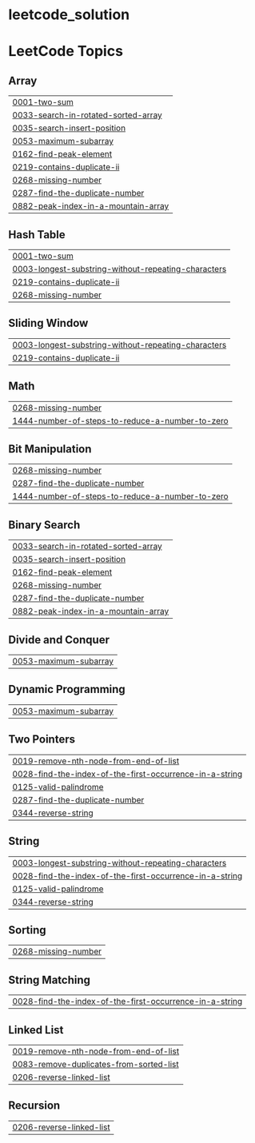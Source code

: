 # leetcode_solution

<!---LeetCode Topics Start-->
# LeetCode Topics
## Array
|  |
| ------- |
| [0001-two-sum](https://github.com/chandansharma65914/leetcode_solution/tree/master/0001-two-sum) |
| [0033-search-in-rotated-sorted-array](https://github.com/chandansharma65914/leetcode_solution/tree/master/0033-search-in-rotated-sorted-array) |
| [0035-search-insert-position](https://github.com/chandansharma65914/leetcode_solution/tree/master/0035-search-insert-position) |
| [0053-maximum-subarray](https://github.com/chandansharma65914/leetcode_solution/tree/master/0053-maximum-subarray) |
| [0162-find-peak-element](https://github.com/chandansharma65914/leetcode_solution/tree/master/0162-find-peak-element) |
| [0219-contains-duplicate-ii](https://github.com/chandansharma65914/leetcode_solution/tree/master/0219-contains-duplicate-ii) |
| [0268-missing-number](https://github.com/chandansharma65914/leetcode_solution/tree/master/0268-missing-number) |
| [0287-find-the-duplicate-number](https://github.com/chandansharma65914/leetcode_solution/tree/master/0287-find-the-duplicate-number) |
| [0882-peak-index-in-a-mountain-array](https://github.com/chandansharma65914/leetcode_solution/tree/master/0882-peak-index-in-a-mountain-array) |
## Hash Table
|  |
| ------- |
| [0001-two-sum](https://github.com/chandansharma65914/leetcode_solution/tree/master/0001-two-sum) |
| [0003-longest-substring-without-repeating-characters](https://github.com/chandansharma65914/leetcode_solution/tree/master/0003-longest-substring-without-repeating-characters) |
| [0219-contains-duplicate-ii](https://github.com/chandansharma65914/leetcode_solution/tree/master/0219-contains-duplicate-ii) |
| [0268-missing-number](https://github.com/chandansharma65914/leetcode_solution/tree/master/0268-missing-number) |
## Sliding Window
|  |
| ------- |
| [0003-longest-substring-without-repeating-characters](https://github.com/chandansharma65914/leetcode_solution/tree/master/0003-longest-substring-without-repeating-characters) |
| [0219-contains-duplicate-ii](https://github.com/chandansharma65914/leetcode_solution/tree/master/0219-contains-duplicate-ii) |
## Math
|  |
| ------- |
| [0268-missing-number](https://github.com/chandansharma65914/leetcode_solution/tree/master/0268-missing-number) |
| [1444-number-of-steps-to-reduce-a-number-to-zero](https://github.com/chandansharma65914/leetcode_solution/tree/master/1444-number-of-steps-to-reduce-a-number-to-zero) |
## Bit Manipulation
|  |
| ------- |
| [0268-missing-number](https://github.com/chandansharma65914/leetcode_solution/tree/master/0268-missing-number) |
| [0287-find-the-duplicate-number](https://github.com/chandansharma65914/leetcode_solution/tree/master/0287-find-the-duplicate-number) |
| [1444-number-of-steps-to-reduce-a-number-to-zero](https://github.com/chandansharma65914/leetcode_solution/tree/master/1444-number-of-steps-to-reduce-a-number-to-zero) |
## Binary Search
|  |
| ------- |
| [0033-search-in-rotated-sorted-array](https://github.com/chandansharma65914/leetcode_solution/tree/master/0033-search-in-rotated-sorted-array) |
| [0035-search-insert-position](https://github.com/chandansharma65914/leetcode_solution/tree/master/0035-search-insert-position) |
| [0162-find-peak-element](https://github.com/chandansharma65914/leetcode_solution/tree/master/0162-find-peak-element) |
| [0268-missing-number](https://github.com/chandansharma65914/leetcode_solution/tree/master/0268-missing-number) |
| [0287-find-the-duplicate-number](https://github.com/chandansharma65914/leetcode_solution/tree/master/0287-find-the-duplicate-number) |
| [0882-peak-index-in-a-mountain-array](https://github.com/chandansharma65914/leetcode_solution/tree/master/0882-peak-index-in-a-mountain-array) |
## Divide and Conquer
|  |
| ------- |
| [0053-maximum-subarray](https://github.com/chandansharma65914/leetcode_solution/tree/master/0053-maximum-subarray) |
## Dynamic Programming
|  |
| ------- |
| [0053-maximum-subarray](https://github.com/chandansharma65914/leetcode_solution/tree/master/0053-maximum-subarray) |
## Two Pointers
|  |
| ------- |
| [0019-remove-nth-node-from-end-of-list](https://github.com/chandansharma65914/leetcode_solution/tree/master/0019-remove-nth-node-from-end-of-list) |
| [0028-find-the-index-of-the-first-occurrence-in-a-string](https://github.com/chandansharma65914/leetcode_solution/tree/master/0028-find-the-index-of-the-first-occurrence-in-a-string) |
| [0125-valid-palindrome](https://github.com/chandansharma65914/leetcode_solution/tree/master/0125-valid-palindrome) |
| [0287-find-the-duplicate-number](https://github.com/chandansharma65914/leetcode_solution/tree/master/0287-find-the-duplicate-number) |
| [0344-reverse-string](https://github.com/chandansharma65914/leetcode_solution/tree/master/0344-reverse-string) |
## String
|  |
| ------- |
| [0003-longest-substring-without-repeating-characters](https://github.com/chandansharma65914/leetcode_solution/tree/master/0003-longest-substring-without-repeating-characters) |
| [0028-find-the-index-of-the-first-occurrence-in-a-string](https://github.com/chandansharma65914/leetcode_solution/tree/master/0028-find-the-index-of-the-first-occurrence-in-a-string) |
| [0125-valid-palindrome](https://github.com/chandansharma65914/leetcode_solution/tree/master/0125-valid-palindrome) |
| [0344-reverse-string](https://github.com/chandansharma65914/leetcode_solution/tree/master/0344-reverse-string) |
## Sorting
|  |
| ------- |
| [0268-missing-number](https://github.com/chandansharma65914/leetcode_solution/tree/master/0268-missing-number) |
## String Matching
|  |
| ------- |
| [0028-find-the-index-of-the-first-occurrence-in-a-string](https://github.com/chandansharma65914/leetcode_solution/tree/master/0028-find-the-index-of-the-first-occurrence-in-a-string) |
## Linked List
|  |
| ------- |
| [0019-remove-nth-node-from-end-of-list](https://github.com/chandansharma65914/leetcode_solution/tree/master/0019-remove-nth-node-from-end-of-list) |
| [0083-remove-duplicates-from-sorted-list](https://github.com/chandansharma65914/leetcode_solution/tree/master/0083-remove-duplicates-from-sorted-list) |
| [0206-reverse-linked-list](https://github.com/chandansharma65914/leetcode_solution/tree/master/0206-reverse-linked-list) |
## Recursion
|  |
| ------- |
| [0206-reverse-linked-list](https://github.com/chandansharma65914/leetcode_solution/tree/master/0206-reverse-linked-list) |
<!---LeetCode Topics End-->